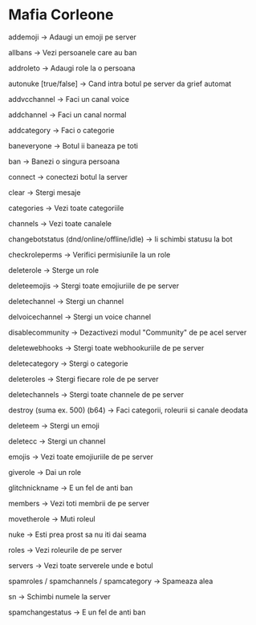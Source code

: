 # Mafia Corleone

addemoji -> Adaugi un emoji pe server

allbans -> Vezi persoanele care au ban

addroleto -> Adaugi role la o persoana

autonuke [true/false] -> Cand intra botul pe server da grief automat

addvcchannel -> Faci un canal voice

addchannel -> Faci un canal normal

addcategory -> Faci o categorie

baneveryone -> Botul ii baneaza pe toti

ban -> Banezi o singura persoana

connect -> conectezi botul la server

clear -> Stergi mesaje

categories -> Vezi toate categoriile

channels -> Vezi toate canalele

changebotstatus (dnd/online/offline/idle) -> Ii schimbi statusu la bot

checkroleperms -> Verifici permisiunile la un role

deleterole -> Sterge un role

deleteemojis -> Stergi toate emojiuriile de pe server

deletechannel -> Stergi un channel

delvoicechannel -> Stergi un voice channel

disablecommunity -> Dezactivezi modul "Community" de pe acel server

deletewebhooks -> Stergi toate webhookuriile de pe server

deletecategory -> Stergi o categorie

deleteroles -> Stergi fiecare role de pe server

deletechannels -> Stergi toate channele de pe server

destroy (suma ex. 500) (b64) -> Faci categorii, roleurii si canale deodata

deleteem -> Stergi un emoji

deletecc -> Stergi un channel

emojis -> Vezi toate emojiuriile de pe server

giverole -> Dai un role

glitchnickname -> E un fel de anti ban

members -> Vezi toti membrii de pe server

movetherole -> Muti roleul

nuke -> Esti prea prost sa nu iti dai seama

roles -> Vezi roleurile de pe server

servers -> Vezi toate serverele unde e botul

spamroles / spamchannels / spamcategory -> Spameaza alea

sn -> Schimbi numele la server

spamchangestatus -> E un fel de anti ban
